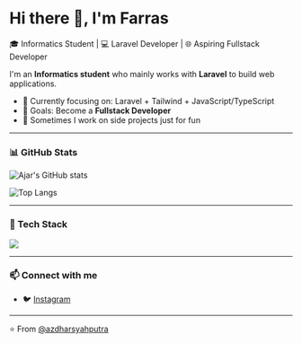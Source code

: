 # Hi there 👋, I'm Farras

🎓 Informatics Student | 💻 Laravel Developer | 🌐 Aspiring Fullstack Developer

I'm an **Informatics student** who mainly works with **Laravel** to build web applications.  

- 🌱 Currently focusing on: Laravel + Tailwind + JavaScript/TypeScript  
- 🚀 Goals: Become a **Fullstack Developer**  
- 📝 Sometimes I work on side projects just for fun

---

### 📊 GitHub Stats

![Ajar's GitHub stats](https://github-readme-stats.vercel.app/api?username=Farrassubahan&show_icons=true&theme=tokyonight&count_private=true)

![Top Langs](https://github-readme-stats.vercel.app/api/top-langs/?username=Farrassubahan&layout=compact&theme=tokyonight)

---

### 🧰 Tech Stack

<p align="left">
<img src="https://skillicons.dev/icons?i=html,css,javascript,tailwind,php,laravel,git,github,angular,python,ts" />
</p>

---

### 📫 Connect with me

- 🐦 [Instagram](https://www.instagram.com/r4s_is)

---

⭐️ From [@azdharsyahputra](https://github.com/Farrassubahan)


